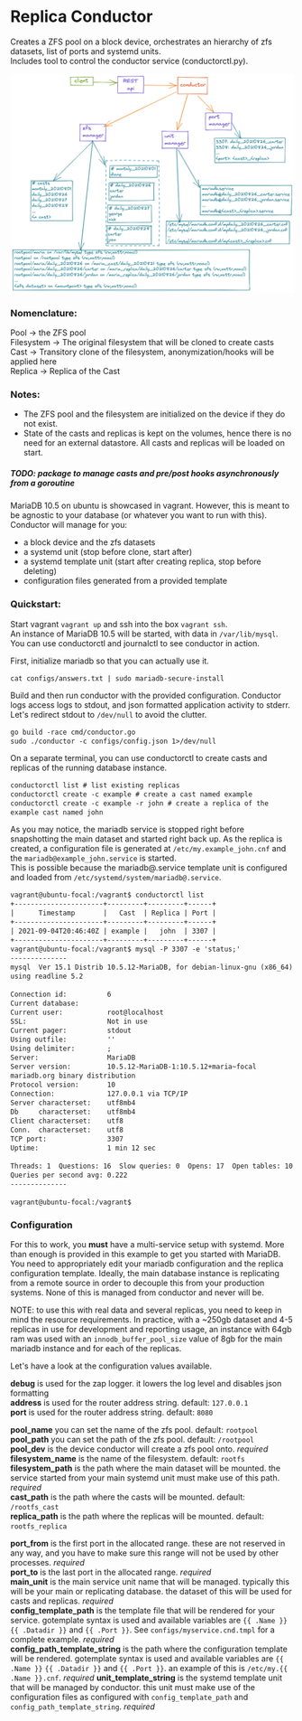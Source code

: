 # Replica Conductor
Creates a ZFS pool on a block device, orchestrates an hierarchy of zfs datasets, list of
ports and systemd units.  
Includes tool to control the conductor service (conductorctl.py).

![](diagram.png)

### Nomenclature:
Pool -> the ZFS pool  
Filesystem -> The original filesystem that will be cloned to create casts  
Cast -> Transitory clone of the filesystem, anonymization/hooks will be applied here  
Replica -> Replica of the Cast

### Notes:
* The ZFS pool and the filesystem are initialized on the device if they do not exist.
* State of the casts and replicas is kept on the volumes, hence there is no need for
an external datastore. All casts and replicas will be loaded on start.

##### TODO: package to manage casts and pre/post hooks asynchronously from a goroutine

MariaDB 10.5 on ubuntu is showcased in vagrant. However, this is meant to be agnostic to
your database (or whatever you want to run with this).  
Conductor will manage for you:
- a block device and the zfs datasets
- a systemd unit (stop before clone, start after)
- a systemd template unit (start after creating replica, stop before deleting)
- configuration files generated from a provided template

### Quickstart:
Start vagrant `vagrant up` and ssh into the box `vagrant ssh`.  
An instance of MariaDB 10.5 will be started, with data in `/var/lib/mysql`. You can use
conductorctl and journalctl to see conductor in action.  

First, initialize mariadb so that you can actually use it.
```shell
cat configs/answers.txt | sudo mariadb-secure-install
```

Build and then run conductor with the provided configuration. Conductor logs access logs
to stdout, and json formatted application activity to stderr. Let's redirect stdout to
`/dev/null` to avoid the clutter.
```shell
go build -race cmd/conductor.go
sudo ./conductor -c configs/config.json 1>/dev/null
```

On a separate terminal, you can use conductorctl to create casts and replicas of the
running database instance.
```shell
conductorctl list # list existing replicas
conductorctl create -c example # create a cast named example
conductorctl create -c example -r john # create a replica of the example cast named john
```
As you may notice, the mariadb service is stopped right before snapshotting the main
dataset and started right back up. As the replica is created, a configuration file is
generated at `/etc/my.example_john.cnf` and the `mariadb@example_john.service` is
started.  
This is possible because the mariadb@.service template unit is configured and loaded
from `/etc/systemd/system/mariadb@.service`.

```shell
vagrant@ubuntu-focal:/vagrant$ conductorctl list
+----------------------+---------+---------+------+
|      Timestamp       |   Cast  | Replica | Port |
+----------------------+---------+---------+------+
| 2021-09-04T20:46:40Z | example |   john  | 3307 |
+----------------------+---------+---------+------+
vagrant@ubuntu-focal:/vagrant$ mysql -P 3307 -e 'status;'
--------------
mysql  Ver 15.1 Distrib 10.5.12-MariaDB, for debian-linux-gnu (x86_64) using readline 5.2

Connection id:          6
Current database:
Current user:           root@localhost
SSL:                    Not in use
Current pager:          stdout
Using outfile:          ''
Using delimiter:        ;
Server:                 MariaDB
Server version:         10.5.12-MariaDB-1:10.5.12+maria~focal mariadb.org binary distribution
Protocol version:       10
Connection:             127.0.0.1 via TCP/IP
Server characterset:    utf8mb4
Db     characterset:    utf8mb4
Client characterset:    utf8
Conn.  characterset:    utf8
TCP port:               3307
Uptime:                 1 min 12 sec

Threads: 1  Questions: 16  Slow queries: 0  Opens: 17  Open tables: 10  Queries per second avg: 0.222
--------------

vagrant@ubuntu-focal:/vagrant$
```

### Configuration

For this to work, you __must__ have a multi-service setup with systemd. More than enough
is provided in this example to get you started with MariaDB. You need to appropriately
edit your mariadb configuration and the replica configuration template. Ideally, the
main database instance is replicating from a remote source in order to decouple this
from your production systems. None of this is managed from conductor and never will be.

NOTE: to use this with real data and several replicas, you need to keep in mind the
resource requirements. In practice, with a ~250gb dataset and 4-5 replicas in use for
development and reporting usage, an instance with 64gb ram was used with an
`innodb_buffer_pool_size` value of 8gb for the main mariadb instance and for each of the
replicas.

Let's have a look at the configuration values available.

__debug__ is used for the zap logger. it lowers the log level and disables json
formatting  
__address__ is used for the router address string. default: `127.0.0.1`  
__port__ is used for the router address string. default: `8080`

__pool_name__ you can set the name of the zfs pool. default: `rootpool`  
__pool_path__ you can set the path of the zfs pool. default: `/rootpool`  
__pool_dev__ is the device conductor will create a zfs pool onto. *required*  
__filesystem_name__ is the name of the filesystem. default: `rootfs`  
__filesystem_path__ is the path where the main dataset will be mounted. the service
started from your main systemd unit must make use of this path. *required*  
__cast_path__ is the path where the casts will be mounted. default: `/rootfs_cast`  
__replica_path__ is the path where the replicas will be mounted. default:
`rootfs_replica`  

__port_from__ is the first port in the allocated range. these are not reserved in any
way, and you have to make sure this range will not be used by other processes.
*required*  
__port_to__ is the last port in the allocated range. *required*  
__main_unit__ is the main service unit name that will be managed. typically this will be
your main or replicating database. the dataset of this will be used for casts and
replicas. *required*  
__config_template_path__ is the template file that will be rendered for your service.
gotemplate syntax is used and available variables are `{{ .Name }}` `{{ .Datadir }}` and
`{{ .Port }}`. See `configs/myservice.cnd.tmpl` for a complete example. *required*  
__config_path_template_string__ is the path where the configuration template will be
rendered. gotemplate syntax is used and available variables are `{{ .Name }}` `{{ .Datadir }}` and
`{{ .Port }}`. an example of this is `/etc/my.{{ .Name }}.cnf`. *required*
__unit_template_string__ is the systemd template unit that will be managed by conductor.
this unit must make use of the configuration files as configured with
`config_template_path` and `config_path_template_string`. *required*
